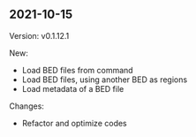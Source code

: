 ## 2021-10-15 

Version: v0.1.12.1

New:

* Load BED files from command
* Load BED files, using another BED as regions
* Load metadata of a BED file

Changes:

* Refactor and optimize codes
